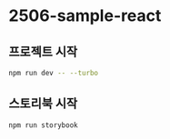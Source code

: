 # 2506-sample-react

## 프로젝트 시작

```bash
npm run dev -- --turbo
```

## 스토리북 시작

```bash
npm run storybook
```
